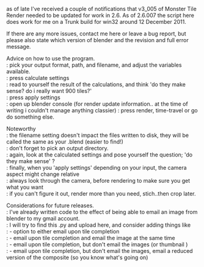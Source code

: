 as of late I've received a couple of notifications that v3_005 of Monster Tile Render needed to
be updated for work in 2.6. As of 2.6.007 the script here does work for me on a Trunk build for win32 
around 12 December 2011.

If there are any more issues, contact me here or leave a bug report, but please also state which version of blender
and the revision and full error message.

Advice on how to use the program.  
: pick your output format, path, and filename, and adjust the variables available.  
: press calculate settings  
: read to yourself the result of the calculations, and think 'do they make sense? do i really want 900 tiles?'  
: press apply settings  
: open up blender console (for render update information.. at the time of writing i couldn't manage anything classier)
: press render, time-travel or go do something else.

Noteworthy  
: the filename setting doesn't impact the files written to disk, they will be called the same as your .blend (easier to find!)  
: don't forget to pick an output directory.  
: again, look at the calculated settings and pose yourself the question; 'do they make sense' ?  
: finally, when you 'apply settings' depending on your input, the camera aspect might change relative  
: always look through the camera, before rendering to make sure you get what you want  
: if you can't figure it out, render more than you need, stich..then crop later.

Considerations for future releases.  
: I've already written code to the effect of being able to email an image from blender to my gmail account.  
: I will try to find this .py and upload here, and consider adding things like  
: - option to either email upon tile completion  
: - email upon tile completion and email the image at the same time  
: - email upon tile completion, but don't email the images  (or thumbnail )  
: - email upon tile completion, but don't email the images, email a reduced version of the composite (so you know what's going on)  
